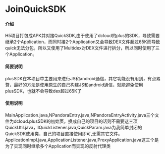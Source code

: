 # JoinQuickSDK

#### 介绍
H5项目打包成APK并对接QuickSDK,由于使用了dcloud的plus的SDK，导致需要继承2个Application，而同时接2个Application又会导致DEX文件超过65K而导致quick无法分包，所以又使用了Multidex对DEX文件进行拆分，所以同时使用了三个Application。

#### 简要说明
plusSDK在本项目中主要用来进行JS和android通信，其它功能没有用到，有点累赘，最好的方法是使用原生的自己构建JS和android通信，就能避免使用plusSDK，也就不会导致dex超过65K了


#### 使用说明

MainApplication.java,NPandoraEntry.java,NPandoraEntryActivity.java三个文件为dcloud.plusSDK的初始页，换成自己的项目的话则不需要这三项
QuickUtil.java，IQuickListener.java,QuickParam.java为我简单封闭的QuickSDK使用类，自己的项目直接使用即可,无需其它文件。
ApplicationImpl.java,ApplicationListener.java,ProxyApplication.java这三个是为了实现同时继承多个Application而实现的反射代理类

